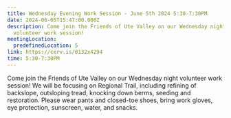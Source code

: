 ```yaml
---
title: Wednesday Evening Work Session - June 5th 2024 5:30-7:30PM
date: 2024-06-05T15:47:00.000Z
description: Come join the Friends of Ute Valley on our Wednesday night
  volunteer work session!
meetingLocation:
  predefinedLocation: 5
link: https://cerv.is/0132x4294
time: 5:30-7:30PM
---
```

Come join the Friends of Ute Valley on our Wednesday night volunteer work session! We will be focusing on Regional Trail, including refining of backslope, outsloping tread, knocking down berms, seeding and restoration. Please wear pants and closed-toe shoes, bring work gloves, eye protection, sunscreen, water, and snacks.
